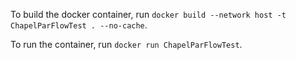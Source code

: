 To build the docker container, run `docker build --network host -t ChapelParFlowTest . --no-cache`.

To run the container, run `docker run ChapelParFlowTest`.

